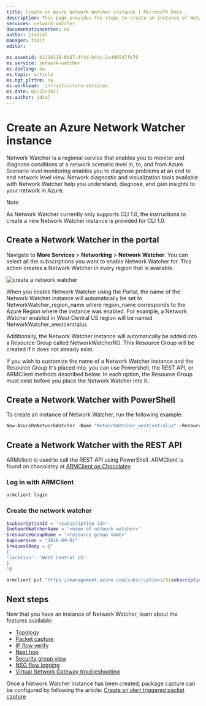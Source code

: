 ```yaml
---
title: Create an Azure Network Watcher instance | Microsoft Docs
description: This page provides the steps to create an instance of Network Watcher using the portal and Azure REST API
services: network-watcher
documentationcenter: na
author: jimdial
manager: timlt
editor: 

ms.assetid: b1314119-0b87-4f4d-b44c-2c4d0547fb76
ms.service: network-watcher
ms.devlang: na
ms.topic: article
ms.tgt_pltfrm: na
ms.workload:  infrastructure-services
ms.date: 02/22/2017
ms.author: jdial
---
```


# Create an Azure Network Watcher instance

Network Watcher is a regional service that enables you to monitor and diagnose conditions at a network scenario level in, to, and from Azure. Scenario level monitoring enables you to diagnose problems at an end to end network level view. Network diagnostic and visualization tools available with Network Watcher help you understand, diagnose, and gain insights to your network in Azure.

> [!NOTE]
> As Network Watcher currently only supports CLI 1.0, the instructions to create a new Network Watcher instance is provided for CLI 1.0.

## Create a Network Watcher in the portal

Navigate to **More Services** > **Networking** > **Network Watcher**. You can select all the subscriptions you want to enable Network Watcher for. This action creates a Network Watcher in every region that is available.

![create a network watcher][1]

When you enable Network Watcher using the Portal, the name of the Network Watcher instance will automatically be set to NetworkWatcher_region_name where region_name corresponds to the Azure Region where the instance was enabled.  For example, a Network Watcher enabled in West Central US region will be named NetworkWatcher_westcentralus

Additionally, the Network Watcher instance will automatically be added into a Resource Group called NetworkWatcherRG.  This Resource Group will be created if it does not already exist.

If you wish to customize the name of a Network Watcher instance and the Resource Group it's placed into, you can use Powershell, the REST API, or ARMClient methods described below.  In each option, the Resource Group must exist before you place the Network Watcher into it.  

## Create a Network Watcher with PowerShell

To create an instance of Network Watcher, run the following example:

```powershell
New-AzureRmNetworkWatcher -Name "NetworkWatcher_westcentralus" -ResourceGroupName "NetworkWatcherRG" -Location "West Central US"
```

## Create a Network Watcher with the REST API

ARMclient is used to call the REST API using PowerShell. ARMClient is found on chocolatey at [ARMClient on Chocolatey](https://chocolatey.org/packages/ARMClient)

### Log in with ARMClient

```powerShell
armclient login
```

### Create the network watcher

```powershell
$subscriptionId = '<subscription id>'
$networkWatcherName = '<name of network watcher>'
$resourceGroupName = '<resource group name>'
$apiversion = "2016-09-01"
$requestBody = @"
{
'location': 'West Central US'
}
"@

armclient put "https://management.azure.com/subscriptions/${subscriptionId}/resourceGroups/${resourceGroupName}/providers/Microsoft.Network/networkWatchers/${networkWatcherName}?api-version=${apiversion}" $requestBody
```

## Next steps

Now that you have an instance of Network Watcher, learn about the features available:

* [Topology](network-watcher-topology-overview.md)
* [Packet capture](network-watcher-packet-capture-overview.md)
* [IP flow verify](network-watcher-ip-flow-verify-overview.md)
* [Next hop](network-watcher-next-hop-overview.md)
* [Security group view](network-watcher-security-group-view-overview.md)
* [NSG flow logging](network-watcher-nsg-flow-logging-overview.md)
* [Virtual Network Gateway troubleshooting](network-watcher-troubleshoot-overview.md)

Once a Network Watcher instance has been created, package capture can be configured by following the article: [Create an alert triggered packet capture](network-watcher-alert-triggered-packet-capture.md)

[1]: ./media/network-watcher-create/figure1.png











